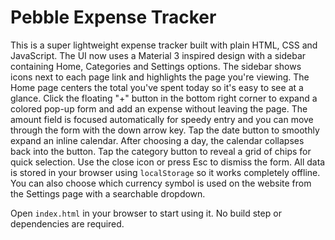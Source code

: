 # Pebble Expense Tracker

This is a super lightweight expense tracker built with plain HTML, CSS and JavaScript.
The UI now uses a Material 3 inspired design with a sidebar containing Home, Categories and Settings options. The sidebar shows icons next to each page link and highlights the page you're viewing.
The Home page centers the total you've spent today so it's easy to see at a glance.
Click the floating "+" button in the bottom right corner to expand a colored pop-up form and add an expense without leaving the page. The amount field is focused automatically for speedy entry and you can move through the form with the down arrow key. Tap the date button to smoothly expand an inline calendar. After choosing a day, the calendar collapses back into the button. Tap the category button to reveal a grid of chips for quick selection. Use the close icon or press Esc to dismiss the form.
All data is stored in your browser using `localStorage` so it works completely offline. You can also choose which currency symbol is used on the website from the Settings page with a searchable dropdown.

Open `index.html` in your browser to start using it. No build step or dependencies are required.
